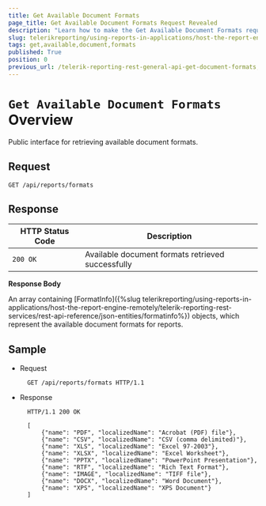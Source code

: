```yaml
---
title: Get Available Document Formats
page_title: Get Available Document Formats Request Revealed
description: "Learn how to make the Get Available Document Formats request to the Telerik Reporting REST Service and what response to expect."
slug: telerikreporting/using-reports-in-applications/host-the-report-engine-remotely/telerik-reporting-rest-services/rest-api-reference/general-api/get-available-document-formats
tags: get,available,document,formats
published: True
position: 0
previous_url: /telerik-reporting-rest-general-api-get-document-formats,/embedding-reports/host-the-report-engine-remotely/telerik-reporting-rest-services/rest-api-reference/general-api/get-available-document-formats
---
```


# `Get Available Document Formats` Overview

Public interface for retrieving available document formats.

## Request

	GET /api/reports/formats

## Response

| HTTP Status Code | Description |
| ------ | ------ |
|`200 OK`|Available document formats retrieved successfully|

__Response Body__

An array containing [FormatInfo]({%slug telerikreporting/using-reports-in-applications/host-the-report-engine-remotely/telerik-reporting-rest-services/rest-api-reference/json-entities/formatinfo%}) objects, which represent the available document formats for reports.

## Sample

* Request

		GET /api/reports/formats HTTP/1.1

* Response

		HTTP/1.1 200 OK

		[
			{"name": "PDF", "localizedName": "Acrobat (PDF) file"},
			{"name": "CSV", "localizedName": "CSV (comma delimited)"},
			{"name": "XLS", "localizedName": "Excel 97-2003"},
			{"name": "XLSX", "localizedName": "Excel Worksheet"},
			{"name": "PPTX", "localizedName": "PowerPoint Presentation"},
			{"name": "RTF", "localizedName": "Rich Text Format"},
			{"name": "IMAGE", "localizedName": "TIFF file"},
			{"name": "DOCX", "localizedName": "Word Document"},
			{"name": "XPS", "localizedName": "XPS Document"}
		]
